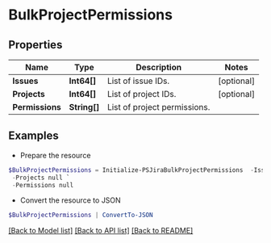 # BulkProjectPermissions
## Properties

Name | Type | Description | Notes
------------ | ------------- | ------------- | -------------
**Issues** | **Int64[]** | List of issue IDs. | [optional] 
**Projects** | **Int64[]** | List of project IDs. | [optional] 
**Permissions** | **String[]** | List of project permissions. | 

## Examples

- Prepare the resource
```powershell
$BulkProjectPermissions = Initialize-PSJiraBulkProjectPermissions  -Issues null `
 -Projects null `
 -Permissions null
```

- Convert the resource to JSON
```powershell
$BulkProjectPermissions | ConvertTo-JSON
```

[[Back to Model list]](../README.md#documentation-for-models) [[Back to API list]](../README.md#documentation-for-api-endpoints) [[Back to README]](../README.md)

